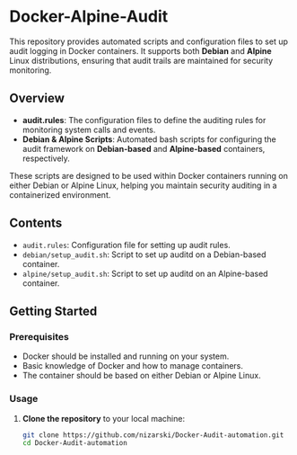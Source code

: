 # Docker-Alpine-Audit

This repository provides automated scripts and configuration files to set up audit logging in Docker containers. It supports both **Debian** and **Alpine** Linux distributions, ensuring that audit trails are maintained for security monitoring.

## Overview

- **audit.rules**: The configuration files to define the auditing rules for monitoring system calls and events.
- **Debian & Alpine Scripts**: Automated bash scripts for configuring the audit framework on **Debian-based** and **Alpine-based** containers, respectively.

These scripts are designed to be used within Docker containers running on either Debian or Alpine Linux, helping you maintain security auditing in a containerized environment.

## Contents

- `audit.rules`: Configuration file for setting up audit rules.
- `debian/setup_audit.sh`: Script to set up auditd on a Debian-based container.
- `alpine/setup_audit.sh`: Script to set up auditd on an Alpine-based container.

## Getting Started

### Prerequisites

- Docker should be installed and running on your system.
- Basic knowledge of Docker and how to manage containers.
- The container should be based on either Debian or Alpine Linux.

### Usage

1. **Clone the repository** to your local machine:

   ```bash
   git clone https://github.com/nizarski/Docker-Audit-automation.git
   cd Docker-Audit-automation

